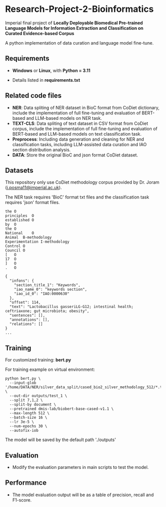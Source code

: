 # Research-Project-2-Bioinformatics
Imperial final project of **Locally Deployable Biomedical Pre-trained Language Models for Information Extraction and Classification on Curated Evidence-based Corpus**

A python implementation of data curation and language model fine-tune.


## Requirements

- **Windows** or **Linux**, with **Python = 3.11**

- Details listed in **requirements.txt**

## Related code files

- **NER**:    Data spliting of NER dataset in BioC format from CoDiet dictionary, include the implementation of full fine-tuning and evaluation of BERT-based and LLM-based models on NER task.
- **TEXT-CLS**:    Data spliting of text dataset in CSV format from CoDiet corpus, include the implementation of full fine-tuning and evaluation of BERT-based and LLM-based models on text classification task.
- **Preprocess**: Including data generation and cleaning for NER and classification tasks, including LLM-assisted data curation and IAO section distribution analysis.
- **DATA**: Store the original BioC and json format CoDiet dataset.

## Datasets

This repository only use CoDiet methodology corpus provided by Dr. Joram (j.posma11@imperial.ac.uk).

The NER task requires 'BioC' format txt files and the classification task requires 'json' format files.

```
the	O
principles	O
established	O
by	O
the	O
National	O
Animal	B-methodology
Experimentation	I-methodology
Control	O
Council	O
[	O
17	O
]	O
.	O
```

```
{
  "infons": {
    "section_title_1": "Keywords",
    "iao_name_0": "keywords section",
    "iao_id_0": "IAO:0000630"
  },
  "offset": 114,
  "text": "Lactobacillus gasseriLG-G12; intestinal health; ceftriaxone; gut microbiota; obesity",
  "sentences": [],
  "annotations": [],
  "relations": []
}
...
```

## Training

For customized training: 
**bert.py**

For training example on virtual environment:
```
python bert.py \
  --input-glob '/home/DATA/NER/silver_data_split/cased_bio2_silver_methodology_512/*.txt' \
  --out-dir outputs/test_1 \
  --split 7,1,2 \
  --split-by document \
  --pretrained dmis-lab/biobert-base-cased-v1.1 \
  --max-length 512 \
  --batch-size 16 \
  --lr 3e-5 \
  --num-epochs 30 \
  --autofix-iob
```

The model will be saved by the default path './outputs'

## Evaluation

- Modify the evaluation parameters in main scripts to test the model.

## Performance

- The model evaluation output will be as a table of precision, recall and F1-score.

